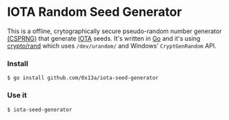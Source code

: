 IOTA Random Seed Generator
=====

This is a offline, crytographically secure pseudo-random number generator [(CSPRNG)](https://en.wikipedia.org/wiki/Cryptographically_secure_pseudorandom_number_generator) that generate [IOTA](http://iota.org/) seeds. It's written in [Go](https://golang.org) and it's using [crypto/rand](https://golang.org/pkg/crypto/rand/
) which uses `/dev/urandom/` and Windows’ `CryptGenRandom` API.

### Install

```
$ go install github.com/0x13a/iota-seed-generator
```

### Use it

```
$ iota-seed-generator
```

